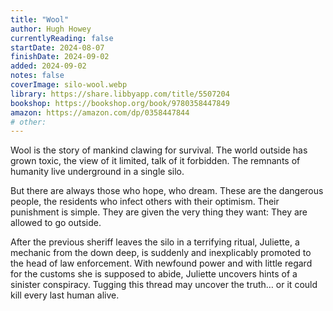 ```yaml
---
title: "Wool"
author: Hugh Howey
currentlyReading: false
startDate: 2024-08-07
finishDate: 2024-09-02
added: 2024-09-02
notes: false
coverImage: silo-wool.webp
library: https://share.libbyapp.com/title/5507204
bookshop: https://bookshop.org/book/9780358447849
amazon: https://amazon.com/dp/0358447844
# other: 
---
```


Wool is the story of mankind clawing for survival. The world outside has grown toxic, the view of it limited, talk of it forbidden. The remnants of humanity live underground in a single silo.  

But there are always those who hope, who dream. These are the dangerous people, the residents who infect others with their optimism. Their punishment is simple. They are given the very thing they want: They are allowed to go outside.  

After the previous sheriff leaves the silo in a terrifying ritual, Juliette, a mechanic from the down deep, is suddenly and inexplicably promoted to the head of law enforcement. With newfound power and with little regard for the customs she is supposed to abide, Juliette uncovers hints of a sinister conspiracy. Tugging this thread may uncover the truth… or it could kill every last human alive.  
